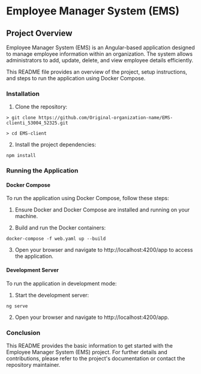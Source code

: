 # Employee Manager System (EMS)

## Project Overview

Employee Manager System (EMS) is an Angular-based application designed to manage employee information within an organization. The system allows administrators to add, update, delete, and view employee details efficiently.

This README file provides an overview of the project, setup instructions, and steps to run the application using Docker Compose.

### Installation
1. Clone the repository:
```
> git clone https://github.com/Original-organization-name/EMS-clienti_53004_52325.git

> cd EMS-client
```

2. Install the project dependencies:
```
npm install
```

### Running the Application
#### Docker Compose
To run the application using Docker Compose, follow these steps:

1. Ensure Docker and Docker Compose are installed and running on your machine.

2. Build and run the Docker containers:
```
docker-compose -f web.yaml up --build
```
3. Open your browser and navigate to http://localhost:4200/app to access the application.

#### Development Server
To run the application in development mode:

1. Start the development server:

```
ng serve
```

2. Open your browser and navigate to http://localhost:4200/app.

### Conclusion
This README provides the basic information to get started with the Employee Manager System (EMS) project. For further details and contributions, please refer to the project's documentation or contact the repository maintainer.
